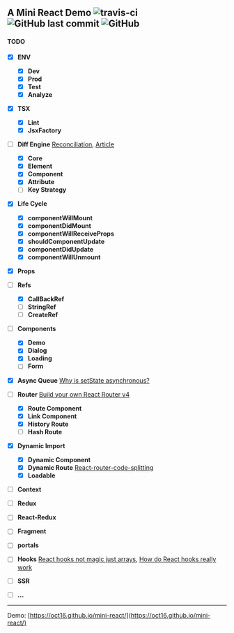 ## A Mini React Demo ![travis-ci](https://travis-ci.org/oct16/mini-react-example.svg?branch=tw) ![GitHub last commit](https://img.shields.io/github/last-commit/oct16/mini-react-example) ![GitHub](https://img.shields.io/github/license/oct16/mini-react-example) 

#### TODO

- [x] **ENV**
    - [x] **Dev**
    - [x] **Prod**
    - [x] **Test**
    - [x] **Analyze**
- [x] **TSX**
    - [x] **Lint**
    - [x] **JsxFactory**
- [ ] **Diff Engine** [Reconciliation](https://reactjs.org/docs/reconciliation.html), [Article](https://github.com/hujiulong/blog/issues/4)
    - [x] **Core**
    - [x] **Element**
    - [x] **Component**
    - [x] **Attribute**
    - [ ] **Key Strategy**
- [x] **Life Cycle**
    - [x] **componentWillMount**
    - [x] **componentDidMount**
    - [x] **componentWillReceiveProps**
    - [x] **shouldComponentUpdate**
    - [x] **componentDidUpdate**
    - [x] **componentWillUnmount**
- [x] **Props**
- [ ] **Refs**
    - [x] **CallBackRef**
    - [ ] **StringRef**
    - [ ] **CreateRef**
- [ ] **Components**
    - [x] **Demo**
    - [x] **Dialog**
    - [x] **Loading**
    - [ ] **Form**
- [x] **Async Queue** [Why is setState asynchronous?](https://github.com/facebook/react/issues/11527)
- [ ] **Router** [Build your own React Router v4](https://tylermcginnis.com/build-your-own-react-router-v4/)
    - [x] **Route Component**
    - [x] **Link Component**
    - [x] **History Route**
    - [ ] **Hash Route**
- [x] **Dynamic Import** 
    - [x] **Dynamic Component**
    - [x] **Dynamic Route** [React-router-code-splitting](https://tylermcginnis.com/react-router-code-splitting/)
    - [x] **Loadable**
- [ ] **Context**
- [ ] **Redux**
- [ ] **React-Redux**
- [ ] **Fragment**
- [ ] **portals**
- [ ] **Hooks** [React hooks not magic just arrays](https://medium.com/@ryardley/react-hooks-not-magic-just-arrays-cd4f1857236e), [How do React hooks really work](https://www.netlify.com/blog/2019/03/11/deep-dive-how-do-react-hooks-really-work/)
- [ ] **SSR**
- [ ] **...**


---
Demo: [https://oct16.github.io/mini-react/](https://oct16.github.io/mini-react/)
